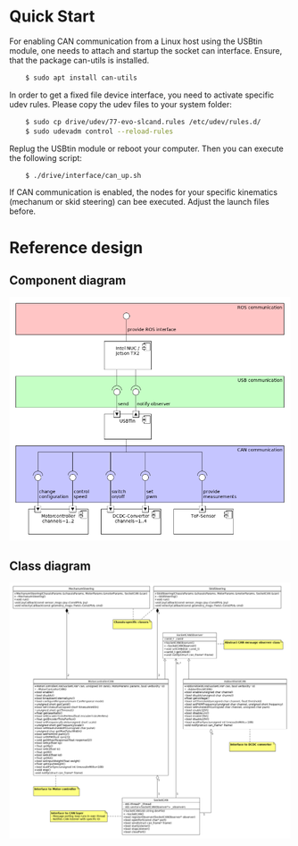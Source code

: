 # Quick Start
For enabling CAN communication from a Linux host using the USBtin module, one needs to attach and startup the socket can interface.
Ensure, that the package can-utils is installed.
```bash
    $ sudo apt install can-utils
```
In order to get a fixed file device interface, you need to activate specific udev rules. Please copy the udev files to your system folder:
```bash
    $ sudo cp drive/udev/77-evo-slcand.rules /etc/udev/rules.d/
    $ sudo udevadm control --reload-rules
```
Replug the USBtin module or reboot your computer. Then you can execute the following script:
```bash
    $ ./drive/interface/can_up.sh
```
If CAN communication is enabled, the nodes for your specific kinematics (mechanum or skid steering) can bee executed.
Adjust the launch files before.

# Reference design

## Component diagram
![See umlet diagram for an overview](doc/evorobot_component.png "Component diagram of reference design")

## Class diagram
![See umlet diagram for an overview](doc/evorobot_class.png "Class diagram of reference design")
